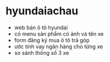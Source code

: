 # hyundaiachau
- web bán ô tô hyundai
- có menu sản phẩm có ảnh và tên xe
- form đăng ký mua ô tô trả góp
- ước tính vay ngân hàng cho từng xe
- so sánh thông số 3 xe